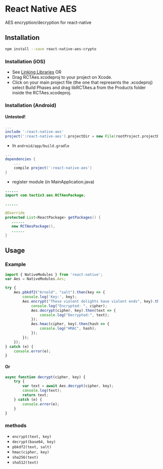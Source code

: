 # React Native AES

AES encryption/decryption for react-native

## Installation
```sh
npm install --save react-native-aes-crypto
```
### Installation (iOS)
* See [Linking Libraries](http://facebook.github.io/react-native/docs/linking-libraries-ios.html)
OR
* Drag RCTAes.xcodeproj to your project on Xcode.
* Click on your main project file (the one that represents the .xcodeproj) select Build Phases and drag libRCTAes.a from the Products folder inside the RCTAes.xcodeproj.

### Installation (Android)
#### Untested!
```gradle
...
include ':react-native-aes'
project(':react-native-aes').projectDir = new File(rootProject.projectDir, '../node_modules/react-native-aes/android/RCTAes')
```

* In `android/app/build.gradle`

```gradle
...
dependencies {
    ...
    compile project(':react-native-aes')
}
```

* register module (in MainApplication.java)

```java
......
import com.tectiv3.aes.RCTAesPackage;

......

@Override
protected List<ReactPackage> getPackages() {
   ......
   new RCTAesPackage(),
   ......
}
```

## Usage

### Example

```js
import { NativeModules } from 'react-native';
var Aes = NativeModules.Aes;

try {
    Aes.pbkdf2("Arnold", "salt").then(key => {
        console.log('Key:', key);
        Aes.encrypt("These violent delights have violent ends", key).then(cipher => {
            console.log("Encrypted: ", cipher);
            Aes.decrypt(cipher, key).then(text => {
                console.log("Decrypted:", text);
            });
            Aes.hmac(cipher, key).then(hash => {
                console.log("HMAC", hash);
            });
        });
    });
} catch (e) {
    console.error(e);
}
```

#### Or

```js
async function decrypt(cipher, key) {
    try {
        var text = await Aes.decrypt(cipher, key);
        console.log(text);
        return text;
    } catch (e) {
        console.error(e);
    }
}
```

### methods

- `encrypt(text, key)`
- `decrypt(base64, key)`
- `pbkdf2(text, salt)`
- `hmac(cipher, key)`
- `sha256(text)`
- `sha512(text)`
